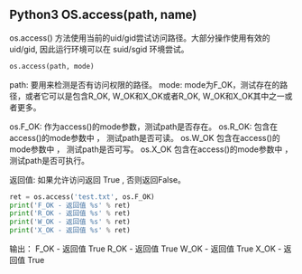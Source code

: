 ##  Python3 OS.access(path, name)

os.access() 方法使用当前的uid/gid尝试访问路径。大部分操作使用有效的 uid/gid, 因此运行环境可以在 suid/sgid 环境尝试。

```python
os.access(path, mode)
```
path: 要用来检测是否有访问权限的路径。
mode: mode为F_OK，测试存在的路径，或者它可以是包含R_OK, W_OK和X_OK或者R_OK, W_OK和X_OK其中之一或者更多。
> 
os.F_OK: 作为access()的mode参数，测试path是否存在。
os.R_OK: 包含在access()的mode参数中 ， 测试path是否可读。
os.W_OK 包含在access()的mode参数中 ， 测试path是否可写。
os.X_OK 包含在access()的mode参数中 ，测试path是否可执行。

返回值: 如果允许访问返回 True , 否则返回False。

```python
ret = os.access('test.txt', os.F_OK)
print('F_OK - 返回值 %s' % ret)
print('R_OK - 返回值 %s' % ret)
print('W_OK - 返回值 %s' % ret)
print('X_OK - 返回值 %s' % ret)
```
输出：
F_OK - 返回值 True
R_OK - 返回值 True
W_OK - 返回值 True
X_OK - 返回值 True
